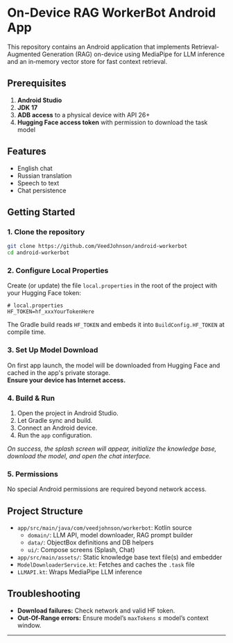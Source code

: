 # On-Device RAG WorkerBot Android App

This repository contains an Android application that implements Retrieval-Augmented Generation (RAG) on-device using MediaPipe for LLM inference and an in‑memory vector store for fast context retrieval.

## Prerequisites

1. **Android Studio**
2. **JDK 17**
3. **ADB access** to a physical device with API 26+
4. **Hugging Face access token** with permission to download the task model

## Features
 - English chat 
 - Russian translation 
 - Speech to text 
 - Chat persistence

## Getting Started

### 1. Clone the repository

```bash
git clone https://github.com/VeedJohnson/android-workerbot
cd android-workerbot
```

### 2. Configure Local Properties

Create (or update) the file `local.properties` in the root of the project with your Hugging Face token:

```properties
# local.properties
HF_TOKEN=hf_xxxYourTokenHere
```

The Gradle build reads `HF_TOKEN` and embeds it into `BuildConfig.HF_TOKEN` at compile time.

### 3. Set Up Model Download

On first app launch, the model will be downloaded from Hugging Face and cached in the app's private storage.\
**Ensure your device has Internet access.**

### 4. Build & Run

1. Open the project in Android Studio.
2. Let Gradle sync and build.
3. Connect an Android device.
4. Run the `app` configuration.

*On success, the splash screen will appear, initialize the knowledge base, download the model, and open the chat interface.*

### 5. Permissions

No special Android permissions are required beyond network access.

## Project Structure

- `app/src/main/java/com/veedjohnson/workerbot`: Kotlin source
  - `domain/`: LLM API, model downloader, RAG prompt builder
  - `data/`: ObjectBox definitions and DB helpers
  - `ui/`: Compose screens (Splash, Chat)
- `app/src/main/assets/`: Static knowledge base text file(s) and embedder
- `ModelDownloaderService.kt`: Fetches and caches the `.task` file
- `LLMAPI.kt`: Wraps MediaPipe LLM inference

## Troubleshooting

- **Download failures:** Check network and valid HF token.
- **Out-Of-Range errors:** Ensure model’s `maxTokens` ≤ model’s context window.

---
